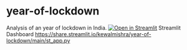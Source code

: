 # year-of-lockdown
Analysis of an year of lockdown in India.
[![Open in Streamlit](https://static.streamlit.io/badges/streamlit_badge_black_white.svg)](https://share.streamlit.io/kewalmishra/year-of-lockdown/main/st_app.py)
Streamlit Dashboard https://share.streamlit.io/kewalmishra/year-of-lockdown/main/st_app.py
